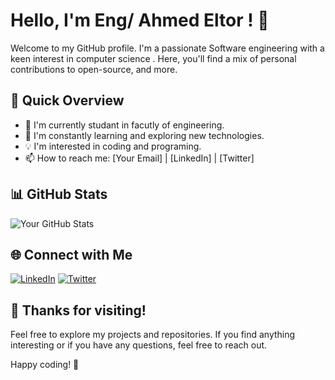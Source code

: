 # Hello, I'm Eng/ Ahmed Eltor ! 👋

Welcome to my GitHub profile. I'm a passionate Software engineering with a keen interest in computer science . Here, you'll find a mix of personal contributions to open-source, and more.

## 🚀 Quick Overview

- 🔭 I'm currently studant in facutly of engineering.
- 🌱 I'm constantly learning and exploring new technologies.
- 💡 I'm interested in coding and programing.
- 📫 How to reach me: [Your Email] | [LinkedIn] | [Twitter]

## 📊 GitHub Stats

![Your GitHub Stats](https://github-readme-stats.vercel.app/api?username=YourUsername&show_icons=true&hide=contribs,prs&count_private=true&theme=radical)

## 🌐 Connect with Me

[![LinkedIn](https://img.shields.io/badge/-FaceBook-blue?style=flat-square&logo=linkedin&logoColor=white)](https://www.facebook.com/crasshxd?locale=ar_AR)
[![Twitter](https://img.shields.io/badge/-Twitter-blue?style=flat-square&logo=twitter&logoColor=white)](https://twitter.com/Ahmed_eltor1)

## 🎉 Thanks for visiting!

Feel free to explore my projects and repositories. If you find anything interesting or if you have any questions, feel free to reach out.

Happy coding! 🚀

